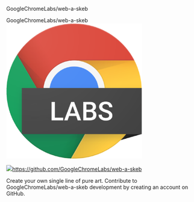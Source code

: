 GoogleChromeLabs/web-a-skeb

GoogleChromeLabs/web-a-skeb
![](../_resources/7827a60ba6c22c5be78f6e8fd58db6af.png)

![](../_resources/7f969f62ee272a3be19966806fff4ad5.png)https://github.com/GoogleChromeLabs/web-a-skeb

Create your own single line of pure art. Contribute to GoogleChromeLabs/web-a-skeb development by creating an account on GitHub.